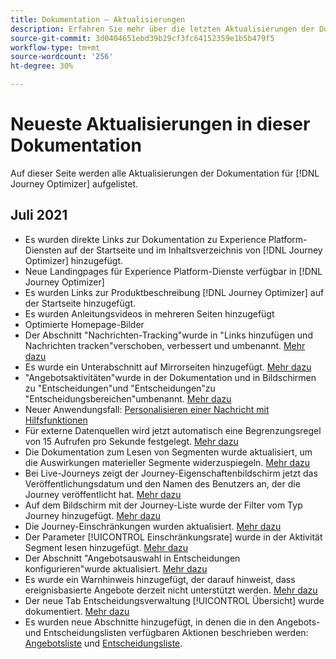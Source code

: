 ```yaml
---
title: Dokumentation – Aktualisierungen
description: Erfahren Sie mehr über die letzten Aktualisierungen der Dokumentation
source-git-commit: 3d0404651ebd39b29cf3fc64152359e1b5b479f5
workflow-type: tm+mt
source-wordcount: '256'
ht-degree: 30%

---
```



# Neueste Aktualisierungen in dieser Dokumentation

Auf dieser Seite werden alle Aktualisierungen der Dokumentation für [!DNL Journey Optimizer] aufgelistet.

## Juli 2021

* Es wurden direkte Links zur Dokumentation zu Experience Platform-Diensten auf der Startseite und im Inhaltsverzeichnis von [!DNL Journey Optimizer] hinzugefügt.
* Neue Landingpages für Experience Platform-Dienste verfügbar in [!DNL Journey Optimizer]
* Es wurden Links zur Produktbeschreibung [!DNL Journey Optimizer] auf der Startseite hinzugefügt.
* Es wurden Anleitungsvideos in mehreren Seiten hinzugefügt
* Optimierte Homepage-Bilder
* Der Abschnitt &quot;Nachrichten-Tracking&quot;wurde in &quot;Links hinzufügen und Nachrichten tracken&quot;verschoben, verbessert und umbenannt. [Mehr dazu](message-tracking.md)
* Es wurde ein Unterabschnitt auf Mirrorseiten hinzugefügt. [Mehr dazu](message-tracking.md#mirror-page)
* &quot;Angebotsaktivitäten&quot;wurde in der Dokumentation und in Bildschirmen zu &quot;Entscheidungen&quot;und &quot;Entscheidungen&quot;zu &quot;Entscheidungsbereichen&quot;umbenannt. [Mehr dazu](offers/get-started/starting-offer-decisioning.md)
* Neuer Anwendungsfall: [Personalisieren einer Nachricht mit Hilfsfunktionen](personalization/personalization-use-case-helper-functions.md)
* Für externe Datenquellen wird jetzt automatisch eine Begrenzungsregel von 15 Aufrufen pro Sekunde festgelegt. [Mehr dazu](configuration/external-systems.md#capping)
* Die Dokumentation zum Lesen von Segmenten wurde aktualisiert, um die Auswirkungen materieller Segmente widerzuspiegeln. [Mehr dazu](building-journeys/read-segment.md)
* Bei Live-Journeys zeigt der Journey-Eigenschaftenbildschirm jetzt das Veröffentlichungsdatum und den Namen des Benutzers an, der die Journey veröffentlicht hat. [Mehr dazu](building-journeys/journey-gs.md#change-properties)
* Auf dem Bildschirm mit der Journey-Liste wurde der Filter vom Typ Journey hinzugefügt. [Mehr dazu](user-interface.md#section_lgm_hpz_pgb)
* Die Journey-Einschränkungen wurden aktualisiert. [Mehr dazu](building-journeys/limitations.md)
* Der Parameter [!UICONTROL Einschränkungsrate] wurde in der Aktivität Segment lesen hinzugefügt. [Mehr dazu](building-journeys/read-segment.md#configuring-segment-trigger-activity)
* Der Abschnitt &quot;Angebotsauswahl in Entscheidungen konfigurieren&quot;wurde aktualisiert. [Mehr dazu](offers/offer-activities/configure-offer-selection.md)
* Es wurde ein Warnhinweis hinzugefügt, der darauf hinweist, dass ereignisbasierte Angebote derzeit nicht unterstützt werden. [Mehr dazu](offers/offer-library/creating-personalized-offers.md#eligibility)
* Der neue Tab Entscheidungsverwaltung [!UICONTROL Übersicht] wurde dokumentiert. [Mehr dazu](offers/get-started/user-interface.md#overview)
* Es wurden neue Abschnitte hinzugefügt, in denen die in den Angebots- und Entscheidungslisten verfügbaren Aktionen beschrieben werden: [Angebotsliste](offers/offer-library/creating-personalized-offers.md#offer-list) und [Entscheidungsliste](offers/offer-activities/create-offer-activities.md#decision-list).
 